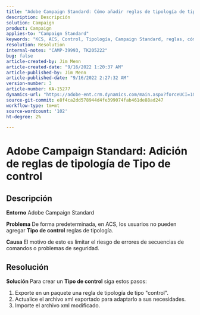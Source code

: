 ```yaml
---
title: "Adobe Campaign Standard: Cómo añadir reglas de tipología de tipo de control"
description: Descripción
solution: Campaign
product: Campaign
applies-to: "Campaign Standard"
keywords: "KCS, ACS, Control, Tipología, Campaign Standard, reglas, cómo, añadir"
resolution: Resolution
internal-notes: "CAMP-39993, TK205222"
bug: false
article-created-by: Jim Menn
article-created-date: "9/16/2022 1:20:37 AM"
article-published-by: Jim Menn
article-published-date: "9/16/2022 2:27:32 AM"
version-number: 3
article-number: KA-15277
dynamics-url: "https://adobe-ent.crm.dynamics.com/main.aspx?forceUCI=1&pagetype=entityrecord&etn=knowledgearticle&id=7b5e60c4-5d35-ed11-9db1-0022480866ad"
source-git-commit: e8f4ca2dd578944d4fe399074fab461de88ad247
workflow-type: tm+mt
source-wordcount: '102'
ht-degree: 2%

---
```


# Adobe Campaign Standard: Adición de reglas de tipología de Tipo de control

## Descripción


<b>Entorno</b>
Adobe Campaign Standard

<b>Problema</b>
De forma predeterminada, en ACS, los usuarios no pueden agregar <b>Tipo de control</b> reglas de tipología.

<b>Causa</b>
El motivo de esto es limitar el riesgo de errores de secuencias de comandos o problemas de seguridad.


## Resolución


<b>Solución</b>
Para crear un <b>Tipo de control</b> siga estos pasos:

1. Exporte en un paquete una regla de tipología de tipo &quot;control&quot;.
2. Actualice el archivo xml exportado para adaptarlo a sus necesidades.
3. Importe el archivo xml modificado.
